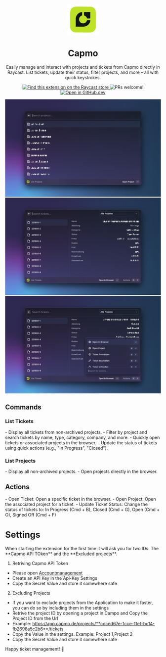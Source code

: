 <div align="center">
  <img
    src="./assets/extension-icon.png"
    width="100"
  />
  <h1>
    Capmo
  </h1>
Easily manage and interact with projects and tickets from Capmo directly in Raycast. List tickets, update their status, filter projects, and more – all with quick keystrokes.

<p>
    <a href="https://www.raycast.com/sven/microsoft-teams">
      <img src="https://img.shields.io/badge/Raycast-Store-red.svg"
        alt="Find this extension on the Raycast store"
      />
    </a>
    <img
      src="https://img.shields.io/badge/PRs-welcome-brightgreen.svg"
      alt="PRs welcome!"
    />
    <a href="https://github.dev/raycast/extensions/extensions/microsoft-teams">
      <img src="https://img.shields.io/badge/Open_in-GitHub.dev-red.svg"
        alt="Open in GitHub.dev"
      />
    </a>
  </p>
</div>

![Screenshot of the "List Projects" command](assets/screenshots/screenshot_3.png)
![Screenshot of the "List Tickets" command](extensions/capmo_api/assets/screenshots/screenshot_1.png)
![Actions in the "List Tickets" command](extensions/capmo_api/assets/screenshots/screenshot_2.png)

 <h2>
Commands
  </h2>
 <h3>
List Tickets
  </h3>
- Display all tickets from non-archived projects.
- Filter by project and search tickets by name, type, category, company, and more.
- Quickly open tickets or associated projects in the browser.
- Update the status of tickets using quick actions (e.g., "In Progress", "Closed").
 <h3>
List Projects
  </h3>
- Display all non-archived projects.
- Open projects directly in the browser.

 <h2>
Actions
  </h2>
- Open Ticket: Open a specific ticket in the browser.
- Open Project: Open the associated project for a ticket.
- Update Ticket Status: Change the status of tickets to: In Progress (Cmd + B), Closed (Cmd + G), Open (Cmd + O), Signed Off (Cmd + F)

 <h1>
 Settings
  </h1>
When starting the extension for the first time it will ask you for two IDs: The **Capmo API TOken** and the **Excluded projects**.

1. Retriving Capmo API Token
- Please open [Accountmanagement](https://app.capmo.de/account/general)
- Create an API Key in the Api-Key Settings
- Copy the Secret Value and store it somewhere safe

2. Excluding Projects
- If you want to exclude projects from the Application to make it faster, you can do so by including them in the settings
- Retrive the project ID by opening a project in Campo and Copy the Project ID from the Url
- Example: https://app.capmo.de/projects/**cdced67e-1cce-11ef-bc14-fb2698a5c2b6**/tickets
- Copy the Value in the settings. Example: Project 1,Project 2
- Copy the Secret Value and store it somewhere safe


Happy ticket management! 🎉
